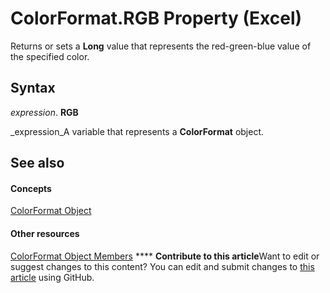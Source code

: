 
# ColorFormat.RGB Property (Excel)

Returns or sets a  **Long** value that represents the red-green-blue value of the specified color.


## Syntax

 _expression_. **RGB**

 _expression_A variable that represents a  **ColorFormat** object.


## See also


#### Concepts


 [ColorFormat Object](9bb6bc1f-9886-d290-a336-068f84cad1a9.md)
#### Other resources


 [ColorFormat Object Members](2cc12fcd-da0a-56cd-e223-cd0d32496e61.md)
****   **Contribute to this article**Want to edit or suggest changes to this content? You can edit and submit changes to  [this article](https://github.com/jhershey00/VBA_Excel_Test/OpenXMLCon/articles/5a190b70-3b23-ae13-6b7f-8b101d0de15d.md) using GitHub.

